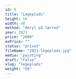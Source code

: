 ```yaml
---
id: 6
title: "Legeplads"
height: 50
width: 40
method: "Akryl på lærred"
year: 2021
price: "2000"
exPrice: ""
status: "privat"
fileName: "2021-legeplads.jpg"
medie: "painting"
draft: "False"
slug: "legeplads"
weight: "60"
---
```

